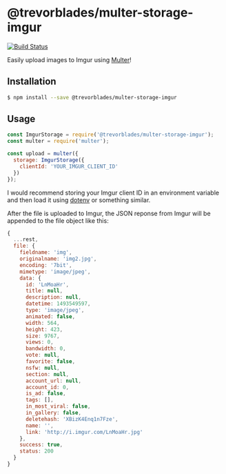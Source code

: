 # @trevorblades/multer-storage-imgur

[![Build Status](https://travis-ci.com/trevorblades/multer-storage-imgur.svg?branch=master)](https://travis-ci.com/trevorblades/multer-storage-imgur)

Easily upload images to Imgur using [Multer](https://github.com/expressjs/multer)!

## Installation

```bash
$ npm install --save @trevorblades/multer-storage-imgur
```

## Usage

```js
const ImgurStorage = require('@trevorblades/multer-storage-imgur');
const multer = require('multer');

const upload = multer({
  storage: ImgurStorage({
    clientId: 'YOUR_IMGUR_CLIENT_ID'
  })
});
```

I would recommend storing your Imgur client ID in an environment variable and then load it using [dotenv](https://github.com/motdotla/dotenv) or something similar.

After the file is uploaded to Imgur, the JSON reponse from Imgur will be appended to the file object like this:

```js
{
  ...rest,
  file: {
    fieldname: 'img',
    originalname: 'img2.jpg',
    encoding: '7bit',
    mimetype: 'image/jpeg',
    data: { 
      id: 'LnMoaHr',
      title: null,
      description: null,
      datetime: 1493549597,
      type: 'image/jpeg',
      animated: false,
      width: 564,
      height: 423,
      size: 9767,
      views: 0,
      bandwidth: 0,
      vote: null,
      favorite: false,
      nsfw: null,
      section: null,
      account_url: null,
      account_id: 0,
      is_ad: false,
      tags: [],
      in_most_viral: false,
      in_gallery: false,
      deletehash: 'XBizK4Enq1n7Fze',
      name: '',
      link: 'http://i.imgur.com/LnMoaHr.jpg'
    },
    success: true,
    status: 200
  }
}
```
